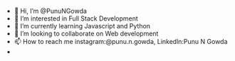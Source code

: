 - 👋 Hi, I’m @PunuNGowda
- 👀 I’m interested in Full Stack Development
- 🌱 I’m currently learning Javascript and Python
- 💞️ I’m looking to collaborate on Web development
- 📫 How to reach me instagram:@punu.n.gowda, Linkedln:Punu N Gowda
- 

<!---
PunuNGowda/PunuNGowda is a ✨ special ✨ repository because its `README.md` (this file) appears on your GitHub profile.
You can click the Preview link to take a look at your changes.
--->
